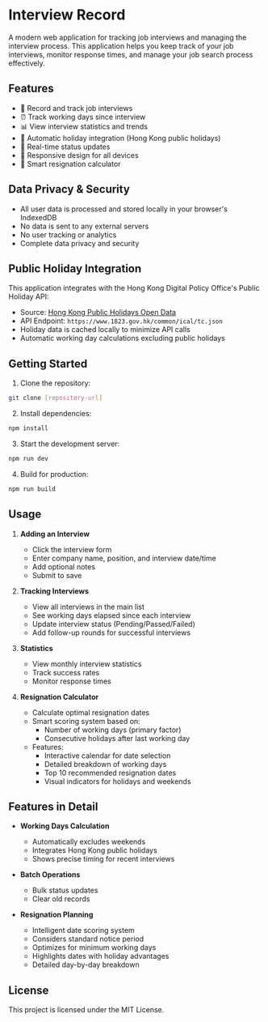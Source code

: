 # Interview Record

A modern web application for tracking job interviews and managing the interview process. This application helps you keep track of your job interviews, monitor response times, and manage your job search process effectively.

## Features

- 📝 Record and track job interviews
- ⏰ Track working days since interview
- 📊 View interview statistics and trends
- 📅 Automatic holiday integration (Hong Kong public holidays)
- 🔄 Real-time status updates
- 📱 Responsive design for all devices
- 🧮 Smart resignation calculator

## Data Privacy & Security

- All user data is processed and stored locally in your browser's IndexedDB
- No data is sent to any external servers
- No user tracking or analytics
- Complete data privacy and security

## Public Holiday Integration

This application integrates with the Hong Kong Digital Policy Office's Public Holiday API:

- Source: [Hong Kong Public Holidays Open Data](https://data.gov.hk/tc-data/dataset/hk-dpo-statistic-cal)
- API Endpoint: `https://www.1823.gov.hk/common/ical/tc.json`
- Holiday data is cached locally to minimize API calls
- Automatic working day calculations excluding public holidays

## Getting Started

1. Clone the repository:

```bash
git clone [repository-url]
```

2. Install dependencies:

```bash
npm install
```

3. Start the development server:

```bash
npm run dev
```

4. Build for production:

```bash
npm run build
```

## Usage

1. **Adding an Interview**

   - Click the interview form
   - Enter company name, position, and interview date/time
   - Add optional notes
   - Submit to save

2. **Tracking Interviews**

   - View all interviews in the main list
   - See working days elapsed since each interview
   - Update interview status (Pending/Passed/Failed)
   - Add follow-up rounds for successful interviews

3. **Statistics**

   - View monthly interview statistics
   - Track success rates
   - Monitor response times

4. **Resignation Calculator**
   - Calculate optimal resignation dates
   - Smart scoring system based on:
     - Number of working days (primary factor)
     - Consecutive holidays after last working day
   - Features:
     - Interactive calendar for date selection
     - Detailed breakdown of working days
     - Top 10 recommended resignation dates
     - Visual indicators for holidays and weekends

## Features in Detail

- **Working Days Calculation**

  - Automatically excludes weekends
  - Integrates Hong Kong public holidays
  - Shows precise timing for recent interviews

- **Batch Operations**

  - Bulk status updates
  - Clear old records

- **Resignation Planning**
  - Intelligent date scoring system
  - Considers standard notice period
  - Optimizes for minimum working days
  - Highlights dates with holiday advantages
  - Detailed day-by-day breakdown

## License

This project is licensed under the MIT License.
